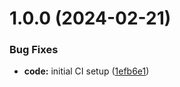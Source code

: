 # 1.0.0 (2024-02-21)


### Bug Fixes

* **code:** initial CI setup ([1efb6e1](https://github.com/kamiKAZIK/refinery/commit/1efb6e13f1f2f4cf6552092136a0adc2dde79d96))
